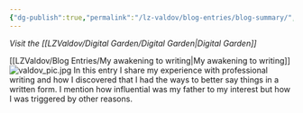 ```yaml
---
{"dg-publish":true,"permalink":"/lz-valdov/blog-entries/blog-summary/","created":"2025-03-15T15:32:36.026-07:00","updated":"2025-03-16T08:36:03.402-07:00"}
---
```



*Visit the [[LZValdov/Digital Garden/Digital Garden\|Digital Garden]]*

[[LZValdov/Blog Entries/My awakening to writing\|My awakening to writing]] ![valdov_pic.jpg](/img/user/LZValdov/valdov_pic.jpg)
In this entry I share my experience with professional writing and how I discovered that I had the ways to better say things in a written form. I mention how influential was my father to my interest but how I was triggered by other reasons. 